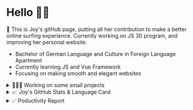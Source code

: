 # Hello 👋🏻

🤡 This is Joy's gitHub page, putting all her contribution to make a better online surfing experience. Currently working on JS 30 program, and improving her personal website.

- Bachelor of German Language and Culture in Foreign Language Apartment
- Currently learning JS and Vue Framework
- Focusing on making smooth and elegant websites


<details>
<summary>👩🏻‍💻 Working on some small projects</summary>

<br>

[![ReadMe Card](https://github-readme-stats.vercel.app/api/pin/?username=Joy-port&repo=todolist&theme=ayu-mirage)](https://github.com/Joy-port/todolist)

[![ReadMe Card](https://github-readme-stats.vercel.app/api/pin/?username=Joy-port&repo=week6-exhibinection&theme=ayu-mirage)](https://github.com/Joy-port/week6-exhibinection)

[![ReadMe Card](https://github-readme-stats.vercel.app/api/pin/?username=Joy-port&repo=week8-doyoga&theme=ayu-mirage)](https://github.com/Joy-port/week8-doyoga)

</details>

<details>
<summary>📈  Joy's GitHub Stats & Language Card</summary>
</br>

<p align="left"> <img src="https://github-readme-stats.vercel.app/api/top-langs/?username=Joy-port&layout=compact&langs_count=4&theme=ayu-mirage" alt="Top Languages Card" />

</br>

<p align="left"> <img src="https://github-readme-stats.vercel.app/api?username=Joy-port&count_private=true&show_icons=true&theme=ayu-mirage" alt="GitHub Stats" />

</details>


<details>
<summary>✅ Poductivity Report</summary>

</br>

<!-- TODO-IST:START -->
🏆  877 Karma Points           
🌸  Completed 0 tasks today           
✅  Completed 19 tasks so far           
⏳  Longest streak is 3 days
<!-- TODO-IST:END -->


<!--START_SECTION:waka-->
```text
JavaScript   10 hrs 3 mins   ████████████░░░░░░░░░░░░░   47.87 % 
SCSS         6 hrs 2 mins    ███████▒░░░░░░░░░░░░░░░░░   28.76 % 
HTML         3 hrs 25 mins   ████░░░░░░░░░░░░░░░░░░░░░   16.28 % 
EJS          1 hr 11 mins    █▒░░░░░░░░░░░░░░░░░░░░░░░   05.64 % 
Markdown     13 mins         ▒░░░░░░░░░░░░░░░░░░░░░░░░   01.04 % 
```
<!--END_SECTION:waka-->


</details>
